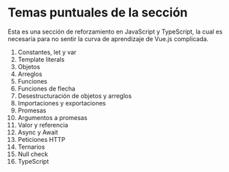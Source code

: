 # Temas puntuales de la sección

Esta es una sección de reforzamiento en JavaScript y TypeScript, la cual es necesaria para no sentir la curva de aprendizaje de Vue.js complicada.

1. Constantes, let y var
2. Template literals
3. Objetos
4. Arreglos
5. Funciones
6. Funciones de flecha
7. Desestructuración de objetos y arreglos
8. Importaciones y exportaciones
9. Promesas
10. Argumentos a promesas
11. Valor y referencia
12. Async y Await
13. Peticiones HTTP
14. Ternarios
15. Null check
16. TypeScript
